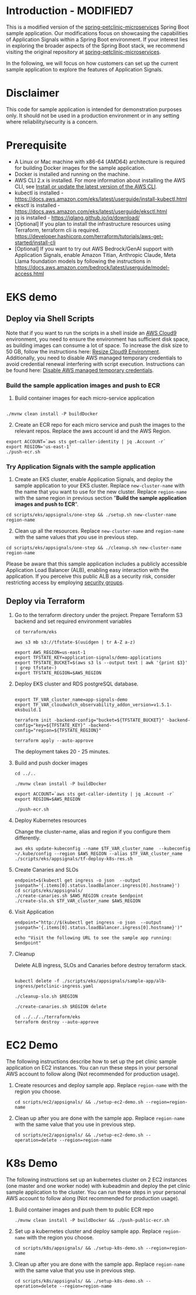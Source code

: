 # Introduction - MODIFIED7
This is a modified version of the [spring-petclinic-microservices](https://github.com/spring-petclinic/spring-petclinic-microservices) Spring Boot sample application. 
Our modifications focus on showcasing the capabilities of Application Signals within a Spring Boot environment.
If your interest lies in exploring the broader aspects of the Spring Boot stack, we recommend visiting the original repository at [spring-petclinic-microservices](https://github.com/spring-petclinic/spring-petclinic-microservices).

In the following, we will focus on how customers can set up the current sample application to explore the features of Application Signals.

# Disclaimer

This code for sample application is intended for demonstration purposes only. It should not be used in a production environment or in any setting where reliability/security is a concern.

# Prerequisite
* A Linux or Mac machine with x86-64 (AMD64) architecture is required for building Docker images for the sample application.
* Docker is installed and running on the machine.
* AWS CLI 2.x is installed. For more information about installing the AWS CLI, see [Install or update the latest version of the AWS CLI](https://docs.aws.amazon.com/cli/latest/userguide/getting-started-install.html).
* kubectl is installed - https://docs.aws.amazon.com/eks/latest/userguide/install-kubectl.html
* eksctl is installed - https://docs.aws.amazon.com/eks/latest/userguide/eksctl.html
* jq is installed - https://jqlang.github.io/jq/download/
* [Optional] If you plan to install the infrastructure resources using Terraform, terraform cli is required. https://developer.hashicorp.com/terraform/tutorials/aws-get-started/install-cli
* [Optional] If you want to try out AWS Bedrock/GenAI support with Application Signals, enable Amazon Titian, Anthropic Claude, Meta Llama foundation models by following the instructions in https://docs.aws.amazon.com/bedrock/latest/userguide/model-access.html
# EKS demo

## Deploy via Shell Scripts

Note that if you want to run the scripts in a shell inside an [AWS Cloud9](https://docs.aws.amazon.com/cloud9/latest/user-guide/welcome.html) environment, you need to ensure the environment has sufficient disk space, as building images can consume a lot of space. To increase the disk size to 50 GB, follow the instructions here: [Resize Cloud9 Environment](https://docs.aws.amazon.com/cloud9/latest/user-guide/move-environment.html#move-environment-resize). Additionally, you need to disable AWS managed temporary credentials to avoid credential renewal interfering with script execution. Instructions can be found here: [Disable AWS managed temporary credentials](https://catalog.workshops.aws/observability/en-US/workshopstudio/setup-cloud9#disable-aws-managed-temporary-credentials).


### Build the sample application images and push to ECR

1. Build container images for each micro-service application

``` shell

./mvnw clean install -P buildDocker
```

2. Create an ECR repo for each micro service and push the images to the relevant repos. Replace the aws account id and the AWS Region.

``` shell
export ACCOUNT=`aws sts get-caller-identity | jq .Account -r`
export REGION='us-east-1'
./push-ecr.sh
```

### Try Application Signals with the sample application

1. Create an EKS cluster, enable Application Signals, and deploy the sample application to your EKS cluster. Replace `new-cluster-name` with the name that you want to use for the new cluster. Replace `region-name` with the same region in previous section "**Build the sample application images and push to ECR**".

``` shell
cd scripts/eks/appsignals/one-step && ./setup.sh new-cluster-name region-name
```

2. Clean up all the resources. Replace `new-cluster-name` and `region-name` with the same values that you use in previous step.

``` shell
cd scripts/eks/appsignals/one-step && ./cleanup.sh new-cluster-name region-name
```

Please be aware that this sample application includes a publicly accessible Application Load Balancer (ALB), enabling easy interaction with the application. If you perceive this public ALB as a security risk, consider restricting access by employing [security groups](https://docs.aws.amazon.com/elasticloadbalancing/latest/application/load-balancer-update-security-groups.html).

## Deploy via Terraform

1. Go to the terraform directory under the project. Prepare Terraform S3 backend and set required environment variables

   ``` shell
   cd terraform/eks

   aws s3 mb s3://tfstate-$(uuidgen | tr A-Z a-z)

   export AWS_REGION=us-east-1
   export TFSTATE_KEY=application-signals/demo-applications
   export TFSTATE_BUCKET=$(aws s3 ls --output text | awk '{print $3}' | grep tfstate-)
   export TFSTATE_REGION=$AWS_REGION
   ```

2. Deploy EKS cluster and RDS postgreSQL database.

   ``` shell

   export TF_VAR_cluster_name=app-signals-demo
   export TF_VAR_cloudwatch_observability_addon_version=v1.5.1-eksbuild.1

   terraform init -backend-config="bucket=${TFSTATE_BUCKET}" -backend-config="key=${TFSTATE_KEY}" -backend-config="region=${TFSTATE_REGION}"

   terraform apply --auto-approve
   ```

   The deployment takes 20 - 25 minutes.

3. Build and push docker images

   ``` shell
   cd ../.. 

   ./mvnw clean install -P buildDocker

   export ACCOUNT=`aws sts get-caller-identity | jq .Account -r`
   export REGION=$AWS_REGION

   ./push-ecr.sh
   ```

4. Deploy Kubernetes resources

   Change the cluster-name, alias and region if you configure them differently.

   ``` shell
   aws eks update-kubeconfig --name $TF_VAR_cluster_name  --kubeconfig ~/.kube/config --region $AWS_REGION --alias $TF_VAR_cluster_name
   ./scripts/eks/appsignals/tf-deploy-k8s-res.sh

   ```

5. Create Canaries and SLOs

   ``` shell
   endpoint=$(kubectl get ingress -o json  --output jsonpath='{.items[0].status.loadBalancer.ingress[0].hostname}')
   cd scripts/eks/appsignals/
   ./create-canaries.sh $AWS_REGION create $endpoint
   ./create-slo.sh $TF_VAR_cluster_name $AWS_REGION
   ```

6. Visit Application

   ``` shell
   endpoint="http://$(kubectl get ingress -o json  --output jsonpath='{.items[0].status.loadBalancer.ingress[0].hostname}')"

   echo "Visit the following URL to see the sample app running: $endpoint"
   ```

7. Cleanup

   Delete ALB ingress, SLOs and Canaries before destroy terraform stack.

   ``` shell

   kubectl delete -f ./scripts/eks/appsignals/sample-app/alb-ingress/petclinic-ingress.yaml

   ./cleanup-slo.sh $REGION

   ./create-canaries.sh $REGION delete

   cd ../../../terraform/eks
   terraform destroy --auto-approve
   ```

# EC2 Demo
The following instructions describe how to set up the pet clinic sample application on EC2 instances. You can run these steps in your personal AWS account to follow along (Not recommended for production usage).

1. Create resources and deploy sample app. Replace `region-name` with the region you choose.
   ```
   cd scripts/ec2/appsignals/ && ./setup-ec2-demo.sh --region=region-name
   ```


2. Clean up after you are done with the sample app. Replace `region-name` with the same value that you use in previous step.
   ```
   cd scripts/ec2/appsignals/ && ./setup-ec2-demo.sh --operation=delete --region=region-name
   ```


# K8s Demo
The following instructions set up an kubernetes cluster on 2 EC2 instances (one master and one worker node) with kubeadmin and deploy the pet clinic sample application to the cluster. You can run these steps in your personal AWS account to follow along (Not recommended for production usage). 

1. Build container images and push them to public ECR repo

   ``` shell
   ./mvnw clean install -P buildDocker && ./push-public-ecr.sh
   ```

2. Set up a kubernetes cluster and deploy sample app. Replace `region-name` with the region you choose.

   ``` shell
   cd scripts/k8s/appsignals/ && ./setup-k8s-demo.sh --region=region-name
   ``` 

3. Clean up after you are done with the sample app. Replace `region-name` with the same value that you use in previous step.
   ```
   cd scripts/k8s/appsignals/ && ./setup-k8s-demo.sh --operation=delete --region=region-name
   ```
